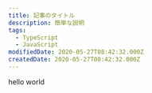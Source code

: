 ```yaml
---
title: 記事のタイトル
description: 簡単な説明
tags:
  - TypeScript
  - JavaScript
modifiedDate: 2020-05-27T08:42:32.000Z
createdDate: 2020-05-27T08:42:32.000Z
---
```


hello world
